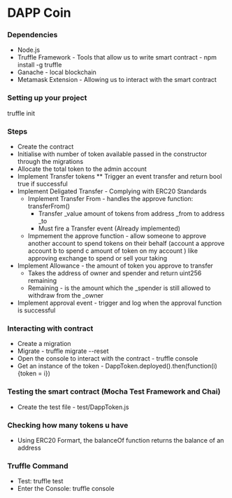 # DAPP Coin

### Dependencies
* Node.js
* Truffle Framework - Tools that allow us to write smart contract - npm install -g truffle
* Ganache - local blockchain
* Metamask Extension - Allowing us to interact with the smart contract

### Setting up your project
truffle init


### Steps
* Create the contract
* Initialise with number of token available passed in the constructor through the migrations
* Allocate the total token to the admin account
* Implement Transfer tokens 
** Trigger an event transfer and return bool true if successful
* Implement Deligated Transfer - Complying with ERC20 Standards 
    * Implement Transfer From - handles the approve function: transferFrom()
        * Transfer _value amount of tokens from  address _from to address _to 
        * Must fire a Transfer event (Already implemented)
    * Impmement the approve function - allow someone to approve another account to spend tokens on their behalf (account a approve account b to spend c amount of token on my account ) like approving exchange to spend or sell your taking
* Implement Allowance - the amount of token you approve to transfer
    * Takes the address of owner and spender and return uint256 remaining
    * Remaining - is the amount which the _spender is still allowed to withdraw from the _owner
* Implement approval event - trigger and log when the approval function is successful

### Interacting with contract 
* Create a migration
* Migrate - truffle migrate --reset
* Open the console to interact with the contract - truffle console
* Get an instance of the token - DappToken.deployed().then(function(i){token = i})

### Testing the smart contract (Mocha Test Framework and Chai)
* Create the test file - test/DappToken.js

### Checking how many tokens u have
* Using ERC20 Formart, the balanceOf function returns the balance of an address

### Truffle Command
* Test: truffle test
* Enter the Console: truffle console